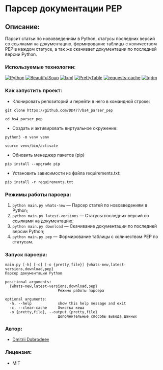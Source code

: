 # Парсер документации PEP

## Описание:
Парсит статьи по нововведениям в Python, статусы последних версий со ссылками на документацию, формирование таблицы с количеством PEP в каждом статусе, а так же скачивает документации по последней версии Python.

### Используемые технологии:

[![Python](https://img.shields.io/badge/-Python%203.10.4-464646?style=flat-square&logo=Python)](https://www.python.org/)
[![BeautifulSoup](https://img.shields.io/badge/-BeautifulSoup%204.9.3-464646?style=flat-square)](https://pypi.org/project/beautifulsoup4/)
[![lxml](https://img.shields.io/badge/-lxml%204.6.3-464646?style=flat-square)](https://pypi.org/project/lxml/)
[![PrettyTable](https://img.shields.io/badge/-PrettyTable%202.1.0-464646?style=flat-square)](https://pypi.org/project/prettytable/)
[![requests-cache](https://img.shields.io/badge/-requests_cache%200.6.3-464646?style=flat-square)](https://pypi.org/project/requests-cache/)
[![tqdm](https://img.shields.io/badge/-tqdm%204.64.0-464646?style=flat-square)](https://pypi.org/project/tqdm/)

### Как запустить проект:

- Клонировать репозиторий и перейти в него в командной строке:
```
git clone https://github.com/DD477/bs4_parser_pep
```
```
cd bs4_parser_pep
```

- Cоздать и активировать виртуальное окружение:

```
python3 -m venv venv
```
```
source venv/bin/activate
```

- Обновить менеджер пакетов (pip) 

```
pip install --upgrade pip
```


- Установить зависимости из файла requirements.txt:

```
pip install -r requirements.txt
```

### Режимы работы парсера:
1. ```python main.py whats-new``` — Парсер статей по нововведениям в Python;
2. ```python main.py latest-versions``` — Статусы последних версий со ссылками на документацию;
3. ```python main.py download``` — Скачивание документации по последней версии Python;
4. ```python main.py pep``` — Формирование таблицы с количеством PEP по статусам.


### Запуск парсера:
```
main.py [-h] [-c] [-o {pretty,file}] {whats-new,latest-versions,download,pep}
Парсер документации Python

positional arguments:
  {whats-new,latest-versions,download,pep}
                        Режимы работы парсера

optional arguments:
  -h, --help            show this help message and exit
  -c, --clear-cache     Очистка кеша
  -o {pretty,file}, --output {pretty,file}
                        Дополнительные способы вывода данных
```

### Автор:

- [Dmitrii Dobrodeev](https://github.com/DD477)

### Лицензия:
- MIT
